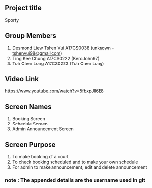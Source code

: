 ## Project title
Sporty
## Group Members
1. Desmond Liew Tshen Vui A17CS0038 (unknown - tshenvui98@gmail.com)
2. Ting Kee Chung         A17CS0222 (KeroJohn97)
3. Toh Chen Long          A17CS0223 (Toh Chen Long)

## Video Link
https://www.youtube.com/watch?v=5fbxpJll6E8

## Screen Names
1. Booking Screen
2. Schedule Screen
3. Admin Announcement Screen

## Screen Purpose
1. To make booking of a court
2. To check booking scheduled and to make your own schedule
3. For admin to make announcement, edit and delete announcement

### note : The appended details are the username used in git